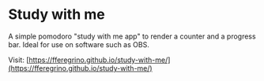 Study with me
=============

A simple pomodoro "study with me app" to render a counter and a progress bar. Ideal for use on software such as OBS.

Visit: [https://fferegrino.github.io/study-with-me/](https://fferegrino.github.io/study-with-me/)
